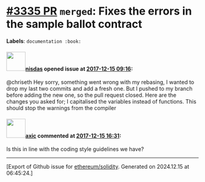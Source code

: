 # [\#3335 PR](https://github.com/ethereum/solidity/pull/3335) `merged`: Fixes the errors in the sample ballot contract 
**Labels**: `documentation :book:`


#### <img src="https://avatars.githubusercontent.com/u/33201827?u=237644f422467c55d98eab69d7b360d4d2b9e54f&v=4" width="50">[nisdas](https://github.com/nisdas) opened issue at [2017-12-15 09:16](https://github.com/ethereum/solidity/pull/3335):

@chriseth  Hey sorry, something went wrong with my rebasing, I wanted to drop my last two commits and add a fresh one. But I pushed to my branch before adding the new one, so the pull request closed. Here are the changes you asked for; I capitalised the variables instead of functions. This should stop the warnings from the compiler

#### <img src="https://avatars.githubusercontent.com/u/20340?v=4" width="50">[axic](https://github.com/axic) commented at [2017-12-15 16:31](https://github.com/ethereum/solidity/pull/3335#issuecomment-352049909):

Is this in line with the coding style guidelines we have?


-------------------------------------------------------------------------------



[Export of Github issue for [ethereum/solidity](https://github.com/ethereum/solidity). Generated on 2024.12.15 at 06:45:24.]
